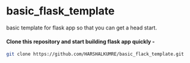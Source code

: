 # basic_flask_template 

basic template for flask app so that you can get a head start.

#### Clone this repository and start building flask app quickly -

```bash
git clone https://github.com/HARSHALKUMRE/basic_flack_template.git 
```